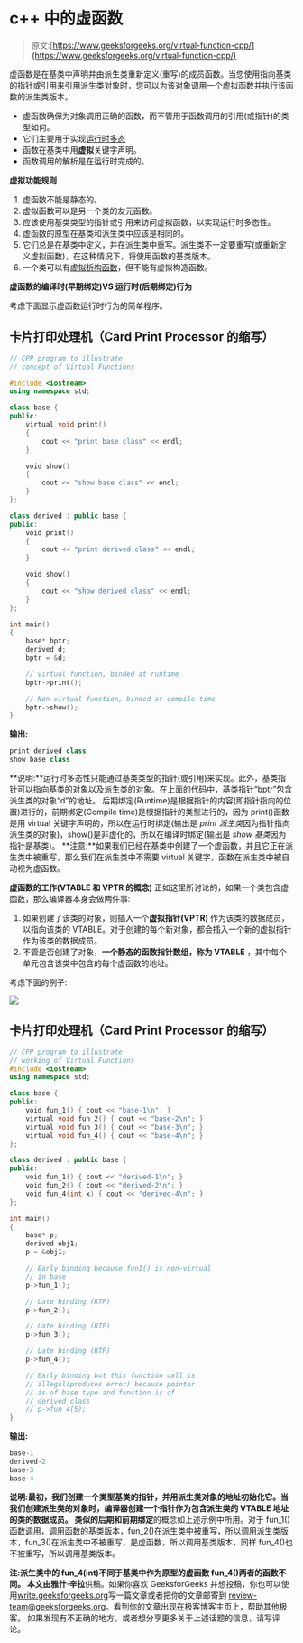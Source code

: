 # c++ 中的虚函数

> 原文:[https://www.geeksforgeeks.org/virtual-function-cpp/](https://www.geeksforgeeks.org/virtual-function-cpp/)

虚函数是在基类中声明并由派生类重新定义(重写)的成员函数。当您使用指向基类的指针或引用来引用派生类对象时，您可以为该对象调用一个虚拟函数并执行该函数的派生类版本。

*   虚函数确保为对象调用正确的函数，而不管用于函数调用的引用(或指针)的类型如何。
*   它们主要用于实现[运行时多态](https://www.geeksforgeeks.org/polymorphism-in-c/)
*   函数在基类中用**虚拟**关键字声明。
*   函数调用的解析是在运行时完成的。

**虚拟功能规则**

1.  虚函数不能是静态的。
2.  虚拟函数可以是另一个类的友元函数。
3.  应该使用基类类型的指针或引用来访问虚拟函数，以实现运行时多态性。
4.  虚函数的原型在基类和派生类中应该是相同的。
5.  它们总是在基类中定义，并在派生类中重写。派生类不一定要重写(或重新定义虚拟函数)，在这种情况下，将使用函数的基类版本。
6.  一个类可以有[虚拟析构函数](https://www.geeksforgeeks.org/virtual-destructor/)，但不能有虚拟构造函数。

**虚函数的编译时(早期绑定)VS 运行时(后期绑定)行为**

考虑下面显示虚函数运行时行为的简单程序。

## 卡片打印处理机（Card Print Processor 的缩写）

```cpp
// CPP program to illustrate
// concept of Virtual Functions

#include <iostream>
using namespace std;

class base {
public:
    virtual void print()
    {
        cout << "print base class" << endl;
    }

    void show()
    {
        cout << "show base class" << endl;
    }
};

class derived : public base {
public:
    void print()
    {
        cout << "print derived class" << endl;
    }

    void show()
    {
        cout << "show derived class" << endl;
    }
};

int main()
{
    base* bptr;
    derived d;
    bptr = &d;

    // virtual function, binded at runtime
    bptr->print();

    // Non-virtual function, binded at compile time
    bptr->show();
}
```

**输出:**

```cpp
print derived class
show base class
```

**说明:**运行时多态性只能通过基类类型的指针(或引用)来实现。此外，基类指针可以指向基类的对象以及派生类的对象。在上面的代码中，基类指针“bptr”包含派生类的对象“d”的地址。
后期绑定(Runtime)是根据指针的内容(即指针指向的位置)进行的，前期绑定(Compile time)是根据指针的类型进行的，因为 print()函数是用 virtual 关键字声明的，所以在运行时绑定(输出是 *print 派生类*因为指针指向派生类的对象)，show()是非虚化的，所以在编译时绑定(输出是 *show 基类*因为指针是基类)。
**注意:**如果我们已经在基类中创建了一个虚函数，并且它正在派生类中被重写，那么我们在派生类中不需要 virtual 关键字，函数在派生类中被自动视为虚函数。

**虚函数的工作(VTABLE 和 VPTR 的概念)**
正如这里所讨论的，如果一个类包含虚函数，那么编译器本身会做两件事:

1.  如果创建了该类的对象，则插入一个**虚拟指针(VPTR)** 作为该类的数据成员，以指向该类的 VTABLE。对于创建的每个新对象，都会插入一个新的虚拟指针作为该类的数据成员。
2.  不管是否创建了对象，**一个静态的函数指针数组，称为 VTABLE** ，其中每个单元包含该类中包含的每个虚函数的地址。

考虑下面的例子:

![](img/735d6bf3ea877ac407225b8cd8baf4f9.png)

## 卡片打印处理机（Card Print Processor 的缩写）

```cpp
// CPP program to illustrate
// working of Virtual Functions
#include <iostream>
using namespace std;

class base {
public:
    void fun_1() { cout << "base-1\n"; }
    virtual void fun_2() { cout << "base-2\n"; }
    virtual void fun_3() { cout << "base-3\n"; }
    virtual void fun_4() { cout << "base-4\n"; }
};

class derived : public base {
public:
    void fun_1() { cout << "derived-1\n"; }
    void fun_2() { cout << "derived-2\n"; }
    void fun_4(int x) { cout << "derived-4\n"; }
};

int main()
{
    base* p;
    derived obj1;
    p = &obj1;

    // Early binding because fun1() is non-virtual
    // in base
    p->fun_1();

    // Late binding (RTP)
    p->fun_2();

    // Late binding (RTP)
    p->fun_3();

    // Late binding (RTP)
    p->fun_4();

    // Early binding but this function call is
    // illegal(produces error) because pointer
    // is of base type and function is of
    // derived class
    // p->fun_4(5);
}
```

**输出:**

```cpp
base-1
derived-2
base-3
base-4
```

**说明:**最初，我们创建一个类型基类的指针，并用派生类对象的地址初始化它。当我们创建派生类的对象时，编译器创建一个指针作为包含派生类的 VTABLE 地址的类的数据成员。
类似的**后期和前期绑定**的概念如上述示例中所用。对于 fun_1()函数调用，调用函数的基类版本，fun_2()在派生类中被重写，所以调用派生类版本，fun_3()在派生类中不被重写，是虚函数，所以调用基类版本，同样 fun_4()也不被重写，所以调用基类版本。

**注:**派生类中的 fun_4(int)不同于基类中作为原型的虚函数 fun_4()两者的函数不同。
本文由**雅什·辛拉**供稿。如果你喜欢 GeeksforGeeks 并想投稿，你也可以使用[write.geeksforgeeks.org](https://write.geeksforgeeks.org)写一篇文章或者把你的文章邮寄到 review-team@geeksforgeeks.org。看到你的文章出现在极客博客主页上，帮助其他极客。
如果发现有不正确的地方，或者想分享更多关于上述话题的信息，请写评论。